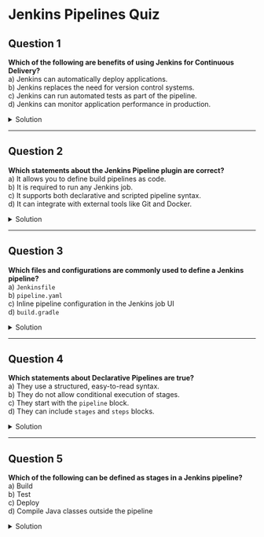 


# Jenkins Pipelines Quiz 

## Question 1
**Which of the following are benefits of using Jenkins for Continuous Delivery?**  
a) Jenkins can automatically deploy applications.  
b) Jenkins replaces the need for version control systems.  
c) Jenkins can run automated tests as part of the pipeline.  
d) Jenkins can monitor application performance in production.

<details>
  <summary>Solution</summary>

a, c

</details>

---

## Question 2
**Which statements about the Jenkins Pipeline plugin are correct?**  
a) It allows you to define build pipelines as code.  
b) It is required to run any Jenkins job.  
c) It supports both declarative and scripted pipeline syntax.  
d) It can integrate with external tools like Git and Docker.

<details>
  <summary>Solution</summary>

a, c, d

</details>

---

## Question 3
**Which files and configurations are commonly used to define a Jenkins pipeline?**  
a) `Jenkinsfile`  
b) `pipeline.yaml`  
c) Inline pipeline configuration in the Jenkins job UI  
d) `build.gradle`

<details>
  <summary>Solution</summary>

a, c

</details>

---

## Question 4
**Which statements about Declarative Pipelines are true?**  
a) They use a structured, easy-to-read syntax.  
b) They do not allow conditional execution of stages.  
c) They start with the `pipeline` block.  
d) They can include `stages` and `steps` blocks.

<details>
  <summary>Solution</summary>

a, c, d

</details>

---

## Question 5
**Which of the following can be defined as stages in a Jenkins pipeline?**  
a) Build  
b) Test  
c) Deploy  
d) Compile Java classes outside the pipeline

<details>
  <summary>Solution</summary>

a, b, c

</details>
